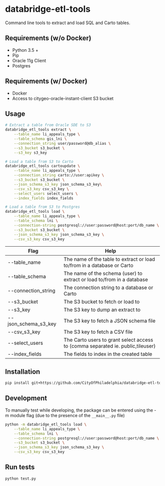 # databridge-etl-tools

Command line tools to extract and load SQL and Carto tables.

## Requirements (w/o Docker)
- Python 3.5 +
- Pip
- Oracle 11g Client
- Postgres

## Requirements (w/ Docker)
- Docker
- Access to citygeo-oracle-instant-client S3 bucket

## Usage
```bash
# Extract a table from Oracle SDE to S3
databridge_etl_tools extract \
    --table_name li_appeals_type \
    --table_schema gis_lni \
    --connection_string user/password@db_alias \
    --s3_bucket s3_bucket \
    --s3_key s3_key

# Load a table from S3 to Carto
databridge_etl_tools cartoupdate \
    --table_name li_appeals_type \
    --connection_string carto://user:apikey \
    --s3_bucket s3_bucket \
    --json_schema_s3_key json_schema_s3_key\
    --csv_s3_key csv_s3_key \
    --select_users select_users \
    --index_fields index_fields

# Load a table from S3 to Postgres
databridge_etl_tools load \
    --table_name li_appeals_type \
    --table_schema lni \
    --connection-string postgresql://user:password@host:port/db_name \
    --s3_bucket s3_bucket \
    --json_schema_s3_key json_schema_s3_key \
    --csv_s3_key csv_s3_key
```

| Flag                 | Help                                                                    |
|----------------------|-------------------------------------------------------------------------|
| --table_name         | The name of the table to extract or load to/from in a database or Carto |
| --table_schema       | The name of the schema (user) to extract or load to/from in a database  |
| --connection_string  | The connection string to a database or Carto                            |
| --s3_bucket          | The S3 bucket to fetch or load to                                       |
| --s3_key             | The S3 key to dump an extract to                                        |
| --json_schema_s3_key | The S3 key to fetch a JSON schema file                                  |
| --csv_s3_key         | The S3 key to fetch a CSV file                                          |
| --select_users       | The Carto users to grant select access to (comma separated ie. public,tileuser)                              |
| --index_fields       | The fields to index in the created table                                |

## Installation
```bash
pip install git+https://github.com/CityOfPhiladelphia/databridge-etl-tools#egg=databridge_etl_tools
```

## Development
To manually test while developing, the package can be entered using the -m module flag (due to the presence of the `__main__.py` file)
```bash
python -m databridge_etl_tools load \
    --table_name li_appeals_type \
    --table_schema lni \
    --connection-string postgresql://user:password@host:port/db_name \
    --s3_bucket s3_bucket \
    --json_schema_s3_key json_schema_s3_key \
    --csv_s3_key csv_s3_key
```

## Run tests
```bash
python test.py
```